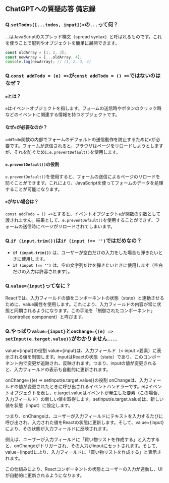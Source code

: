 ## ChatGPTへの質疑応答 備忘録

### Q.`setTodos([...todos, input])>`の`...`って何？
...はJavaScriptのスプレッド構文（spread syntax）と呼ばれるものです。これを使うことで配列やオブジェクトを簡単に展開できます。

```js
const oldArray = [1, 2, 3];
const newArray = [...oldArray, 4];
console.log(newArray); // [1, 2, 3, 4]
```

### Q.`const addTodo = (e) =>`が`const addTodo = () =>`ではないのはなぜ？
#### `e`とは？
`e`はイベントオブジェクトを指します。フォームの送信時やボタンのクリック時などのイベントに関連する情報を持つオブジェクトです。

#### なぜ`e`が必要なのか？
`addTodo`関数の内部でフォームのデフォルトの送信動作を防止するために`e`が必要です。フォームが送信されると、ブラウザはページをリロードしようとしますが、それを防ぐために`e.preventDefault()`を使用します。

#### `e.preventDefault()`の役割
`e.preventDefault()`を使用すると、フォームの送信によるページのリロードを防ぐことができます。これにより、JavaScriptを使ってフォームのデータを処理することが可能になります。

#### `e`がない場合は？
`const addTodo = () =>`とすると、イベントオブジェクト`e`が関数の引数として渡されません。結果として、`e.preventDefault()`を使用することができず、フォームの送信時にページがリロードされてしまいます。

### Q.`if (input.trim())`は`if (input !== '')`ではだめなの？
- **`if (input.trim())`** は、ユーザーが空白だけの入力をした場合も弾きたいときに使用します。
- **`if (input !== '')`** は、空の文字列だけを弾きたいときに使用します（空白だけの入力は許容されます）。

### Q.`value={input}`ってなに？
Reactでは、入力フィールドの値をコンポーネントの状態（state）と連動させるために、value属性を使用します。これにより、入力フィールドの内容が常に状態と同期されるようになります。この手法を「制御されたコンポーネント」（controlled component）と呼びます。

### Q.やっぱり`value={input}`と`onChange={(e) => setInput(e.target.value)}`がわかりません......
value={input}の役割
value={input}は、入力フィールド（< input >要素）に表示される値を制御します。inputはReactの状態（state）であり、このコンポーネント内で変更が追跡され、反映されます。つまり、inputの値が変更されると、入力フィールドの表示も自動的に更新されます。

onChange={(e) => setInput(e.target.value)}の役割
onChangeは、入力フィールドの値が変更されたときに呼び出されるイベントハンドラーです。eはイベントオブジェクトを表し、e.target.valueはイベントが発生した要素（この場合、入力フィールド）の新しい値を取得します。setInput(e.target.value)は、新しい値を状態（input）に設定します。

つまり、onChangeは、ユーザーが入力フィールドにテキストを入力するたびに呼び出され、入力された値をReactの状態に更新します。そして、value={input}により、その状態が入力フィールドに反映されます。

例えば、ユーザーが入力フィールドに「買い物リストを作成する」と入力すると、onChangeがトリガーされ、その入力がinputにセットされます。そして、value={input}により、入力フィールドに「買い物リストを作成する」と表示されます。

この仕組みにより、Reactコンポーネントの状態とユーザーの入力が連動し、UIが自動的に更新されるようになります。